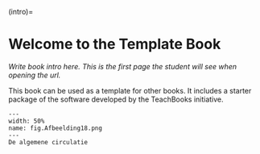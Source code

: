(intro)=
# Welcome to the Template Book

_Write book intro here. This is the first page the student will see when opening the url._

This book can be used as a template for other books. It includes a starter package of the software developed by the TeachBooks initiative.
``` {figure} figures/incl_fig.PNG
---
width: 50%
name: fig.Afbeelding18.png
---
De algemene circulatie
```
